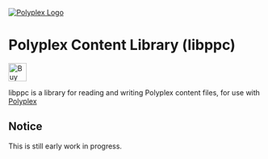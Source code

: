 [![Polyplex Logo][logo]](http://git.pplex.org/Polyplex/ppbranding)

# Polyplex Content Library (libppc)
<a href='https://ko-fi.com/O4O59UGN' target='_blank'><img height='36' style='border:0px;height:36px;' src='https://az743702.vo.msecnd.net/cdn/kofi2.png?v=0' border='0' alt='Buy Clipsey a Coffee at ko-fi.com' /></a>

libppc is a library for reading and writing Polyplex content files, for use with [Polyplex](http://git.pplex.org/Polyplex/libpp)

## Notice
This is still early work in progress.

[logo]: https://git.pplex.org/Polyplex/ppbranding/raw/branch/master/flat/libppc-pngs/libppc_transparent@256w.png
